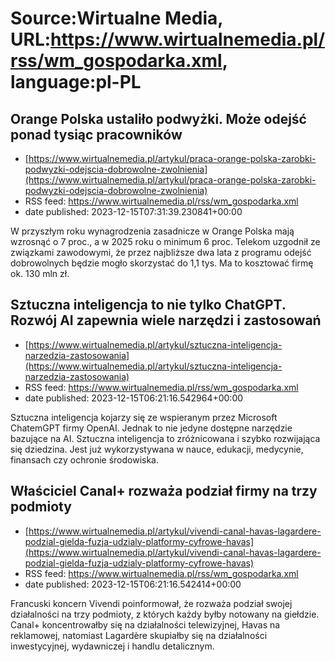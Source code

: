 # Source:Wirtualne Media, URL:https://www.wirtualnemedia.pl/rss/wm_gospodarka.xml, language:pl-PL

## Orange Polska ustaliło podwyżki. Może odejść ponad tysiąc pracowników
 - [https://www.wirtualnemedia.pl/artykul/praca-orange-polska-zarobki-podwyzki-odejscia-dobrowolne-zwolnienia](https://www.wirtualnemedia.pl/artykul/praca-orange-polska-zarobki-podwyzki-odejscia-dobrowolne-zwolnienia)
 - RSS feed: https://www.wirtualnemedia.pl/rss/wm_gospodarka.xml
 - date published: 2023-12-15T07:31:39.230841+00:00

W przyszłym roku wynagrodzenia zasadnicze w Orange Polska mają wzrosnąć o 7 proc., a w 2025 roku o minimum 6 proc. Telekom uzgodnił ze związkami zawodowymi, że przez najbliższe dwa lata z programu odejść dobrowolnych będzie mogło skorzystać do 1,1 tys. Ma to kosztować firmę ok. 130 mln zł.

## Sztuczna inteligencja to nie tylko ChatGPT. Rozwój AI zapewnia wiele narzędzi i zastosowań
 - [https://www.wirtualnemedia.pl/artykul/sztuczna-inteligencja-narzedzia-zastosowania](https://www.wirtualnemedia.pl/artykul/sztuczna-inteligencja-narzedzia-zastosowania)
 - RSS feed: https://www.wirtualnemedia.pl/rss/wm_gospodarka.xml
 - date published: 2023-12-15T06:21:16.542964+00:00

Sztuczna inteligencja kojarzy się ze wspieranym przez Microsoft ChatemGPT firmy OpenAI. Jednak to nie jedyne dostępne narzędzie bazujące na AI. Sztuczna inteligencja to zróżnicowana i szybko rozwijająca się dziedzina. Jest już wykorzystywana w nauce, edukacji, medycynie, finansach czy ochronie środowiska.

## Właściciel Canal+ rozważa podział firmy na trzy podmioty
 - [https://www.wirtualnemedia.pl/artykul/vivendi-canal-havas-lagardere-podzial-gielda-fuzja-udzialy-platformy-cyfrowe-havas](https://www.wirtualnemedia.pl/artykul/vivendi-canal-havas-lagardere-podzial-gielda-fuzja-udzialy-platformy-cyfrowe-havas)
 - RSS feed: https://www.wirtualnemedia.pl/rss/wm_gospodarka.xml
 - date published: 2023-12-15T06:21:16.542414+00:00

Francuski koncern Vivendi poinformował, że rozważa podział swojej działalności na trzy podmioty, z których każdy byłby notowany na giełdzie. Canal+ koncentrowałby się na działalności telewizyjnej, Havas na reklamowej, natomiast Lagardère skupiałby się na działalności inwestycyjnej, wydawniczej i handlu detalicznym.

